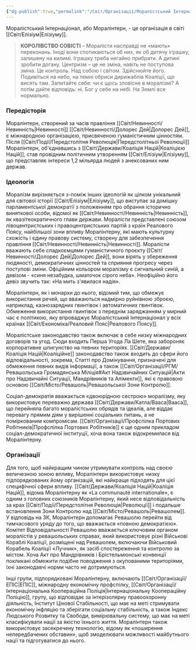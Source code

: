 ```yaml
---
{"dg-publish":true,"permalink":"/Світ/Організації/Моралістський Інтернаціонал/"}
---
```


Моралістський Інтернаціонал, або Моралінтерн, - це організація в світі [[Світ/Елізіум\|Елізіуму]].

> **КОРОЛІВСТВО СОВІСТІ** – Моралісти насправді не «мають» переконань. Іноді вони спотикаються об них, як об дитячу іграшку, залишену на килимі. Іграшку треба негайно прибрати. А дитині зробити догану. Центризм – це не зміна, навіть не поступова зміна. Це контроль. Над собою і світом. Здійснюйте його. Подивіться на небо, на темні обриси дирижаблів Коаліції, що висять там. Запитайте себе: чи є щось зловісне в моралізмі? А потім дайте відповідь: ні. Бог у себе на небі. На Землі все нормально.

### Передісторія
Моралінтерн, створений за часів правління [[Світ/Невинності/Невинність\|Невинності]] [[Світ/Невинності/Долорес Дей\|Долорес Дей]], є міжнародною організацією, присвяченою гуманістичним цінностям. Після [[Світ/Події/Передстолітня Революція\|Передстолітньої Революції]] Моралінтерн, об'єднавшись з [[Світ/Держави/Коаліція Націй\|Коаліцією Націй]], став провідним політичним утворенням [[Світ/Елізіум\|Елізіуму]], що представляє інтереси 1,2 мільярда людей з анексованих ним держав.
### Ідеологія
Моралізм вирізняється з-поміж інших ідеологій як цілком унікальний для світової історії [[Світ/Елізіум\|Елізіуму]], що виступає за домішку парламентської демократії з положенням про обрання історично виняткової особи, відомої як [[Світ/Невинності/Невинність\|Невинність]], як квазітеократичного глави держави. Моралісти представлені союзом лівоцентристських і правоцентристських партій з країн Реалового Поясу, найбільшої зони впливу Моралінтерну, які мають культурну схожість і єдину правову систему, створену для забезпечення правління [[Світ/Невинності/Невинність\|Невинності]]. Моралісти вважають себе спадкоємцями гуманістичного проєкту [[Світ/Невинності/Долорес Дей\|Долорес Дей]], вони вірять у збереження людяності, демократичних цінностей та сприяння прогресу через поступові зміни. Офіційним кольором моралізму є сигнальний синій, а девізом - «синя незабудка, шматочок сірого неба». Неофіційно його девіз звучить так: «На мить з'явилася надія».

Моралінтерн, як і монархи до нього, відомий тим, що обмежує використання речей, що вважаються надмірно руйнівною зброєю, наприклад, казнозарядних гвинтівок і автоматичних гвинтівок. Обмеження використання гвинтівок з переднім заряджанням у мирний час є політикою, яку впроваджує Моралістський Інтернаціонал у всіх країнах [[Світ/Економіка/Реаловий Пояс\|Реалового Поясу]].

Моралістське законодавство також включає в себе низку міжнародних договорів та угод. Сюди входить Перша Угода Ла Шете, яка забороняє корпоративне шпигунство на певних територіях. [[Світ/Держави/Коаліція Націй\|Коаліційне]] законодавство також входить до сфери його відповідальності, зокрема, Статті про Домінування, призначені для обмеження певних видів інформації, а також [[Світ/Організації/РГМ/Ревашольська Громадянська Міліція#Акт Надзвичайних Ситуацій\|Акти про Надзвичайні Ситуації, Мандрівників та Аліменти]], які є правовою основою [[Світ/Місто/Ревашоль\|Ревашольської Зони Контролю]].

Соціал-демократія вважається «двоюрідною сестрою» моралізму, яку використовує переважно держава [[Світ/Держави/Катла/Вааса\|Вааса]], що перейняла багато моралістських обрядів та ідеалів, але віддає перевагу прямим діям у вирішенні соціальних питань, а не поміркованим компромісам. [[Світ/Організації/Профспілка Портових Робітників\|Профспілка Портових Робітників]] є ще одним прикладом соціал-демократичної інституції, хоча вона також відокремилася від Моралінтерну.
### Організації
Для того, щоб найкращим чином утримувати контроль над своєю величезною зоною впливу, Моралінтерн використовує низку підпорядкованих йому організацій, які найкраще підходять для цієї специфічної сфери впливу. [[Світ/Держави/Коаліція Націй\|Коаліція Націй]], відома Моралінтерну як «La communauté internationale», є одним з головних союзників Моралінтерну, який несе відповідальність за крах [[Світ/Події/Передстолітня Революція\|Революції]] і подальше встановлення Зони Контролю над [[Світ/Місто/Ревашоль\|Ревашолем]]. У відповідь на ЗК, Моралінтерн допомагає Ревашолю перейти від тимчасового уряду до того, що вважається «повною демократією». Комітет Відповідальності Ревашолю вважається ключовим органом моралістів у ревашольських справах, який використовує різні Військові Кораблі Коаліції, розміщені над Ревашолем, включаючи Військовий Корабель Коаліції «Лучник», як засіб спостереження та контролю за містом. Хоча Акт про Мандрівників і Брістельмюнські конвенції покликані обмежити подібне поводження з окупованими територіями, їхні законодавчі норми часто не дотримуються.

Інші групи, підпорядковані Моралінтерну, включають [[Світ/Організації/ЕПІС\|ЕПІС]], міжнародну економічну профспілку, [[Світ/Організації/Інтернаціональна Коопераційна Поліція\|Інтернаціональну Коопераційну Поліцію]], групу, що відповідає за інтерізолярну правоохоронну діяльність, Інститут Цінової Стабільності, що має на меті стримувати економічну інфляцію та зберігати соціальну стабільність, а також Індекс Людського Розвитку та Свободи, вимірювальну систему, що має на меті класифікувати нації за якістю їхнього життя. Моралінтерн також використовує засекречену технологію, відому як «поширення непередбачених обставин», щоб змоделювати можливості майбутнього нації та підготуватися до нього.
